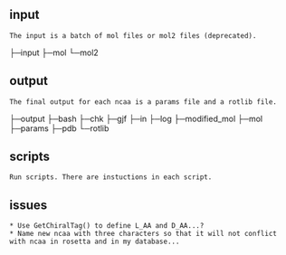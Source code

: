 ## input
	The input is a batch of mol files or mol2 files (deprecated). 
├─input
   ├─mol
   └─mol2

## output
	The final output for each ncaa is a params file and a rotlib file.
├─output
   ├─bash
   ├─chk
   ├─gjf
   ├─in
   ├─log
   ├─modified_mol
   ├─mol
   ├─params
   ├─pdb
   └─rotlib

## scripts
	Run scripts. There are instuctions in each script.


	
## issues
	* Use GetChiralTag() to define L_AA and D_AA...?
	* Name new ncaa with three characters so that it will not conflict with ncaa in rosetta and in my database...